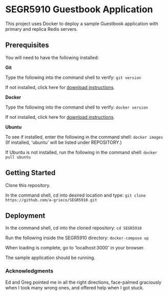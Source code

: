 SEGR5910 Guestbook Application
==============================

This project uses Docker to deploy a sample Guestbook application with primary and replica Redis servers. 


Prerequisites
-------------

You will need to have the following installed:

__Git__

Type the following into the command shell to verify:
`git version`

If not installed, click here for [download instructions](https://git-scm.com/downloads).

__Docker__

Type the following into the command shell to verify:
`docker version`

If not installed, click here for [download instructions](https://docs.docker.com/install/).

__Ubuntu__

To see if installed, enter the following in the command shell: 
`docker images` 
(If installed, 'ubuntu' will be listed under REPOSITORY.)

If Ubuntu is not installed, run the following in the command shell: 
`docker pull ubuntu`


Getting Started
---------------

Clone this repository.

In the command shell, cd into desired location and type:
`git clone https://github.com/a-grieco/SEGR5910.git`


Deployment
----------

In the command shell, cd into the cloned repository:
`cd SEGR5910`

Run the following inside the SEGR5910 directory:
`docker-compose up`

When loading is complete, go to 'localhost:3000' in your browser.

The sample application should be running.


### Acknowledgments

Ed and Greg pointed me in all the right directions,
face-palmed graciously when I took many wrong ones,
and offered help when I got stuck.